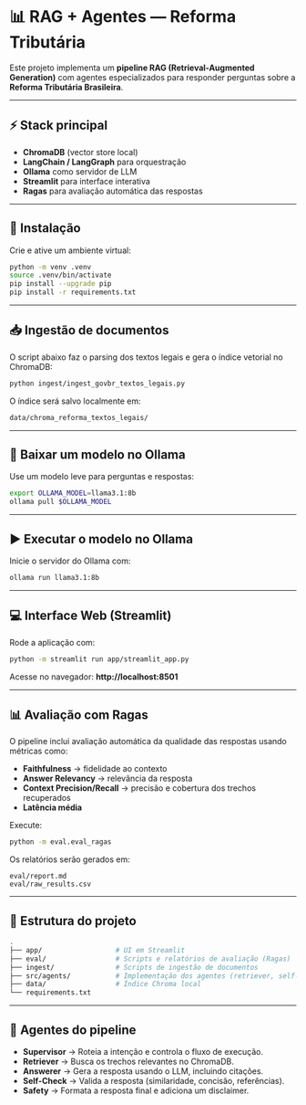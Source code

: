# 📊 RAG + Agentes — Reforma Tributária  

Este projeto implementa um **pipeline RAG (Retrieval-Augmented Generation)** com agentes especializados para responder perguntas sobre a **Reforma Tributária Brasileira**.  

---

## ⚡ Stack principal

- **ChromaDB** (vector store local)  
- **LangChain / LangGraph** para orquestração  
- **Ollama** como servidor de LLM  
- **Streamlit** para interface interativa  
- **Ragas** para avaliação automática das respostas  

---

## 🚀 Instalação

Crie e ative um ambiente virtual:

```bash
python -m venv .venv
source .venv/bin/activate
pip install --upgrade pip
pip install -r requirements.txt
```

---

## 📥 Ingestão de documentos

O script abaixo faz o parsing dos textos legais e gera o índice vetorial no ChromaDB:

```bash
python ingest/ingest_govbr_textos_legais.py
```

O índice será salvo localmente em:

```bash
data/chroma_reforma_textos_legais/
```

---

## 🧠 Baixar um modelo no Ollama

Use um modelo leve para perguntas e respostas:

```bash
export OLLAMA_MODEL=llama3.1:8b
ollama pull $OLLAMA_MODEL
```

---

## ▶️ Executar o modelo no Ollama

Inicie o servidor do Ollama com:

```bash
ollama run llama3.1:8b
```

---

## 💻 Interface Web (Streamlit)

Rode a aplicação com:

```bash
python -m streamlit run app/streamlit_app.py
```

Acesse no navegador: **http://localhost:8501**

---

## 📊 Avaliação com Ragas

O pipeline inclui avaliação automática da qualidade das respostas usando métricas como:

- **Faithfulness** → fidelidade ao contexto  
- **Answer Relevancy** → relevância da resposta  
- **Context Precision/Recall** → precisão e cobertura dos trechos recuperados  
- **Latência média**

Execute:

```bash
python -m eval.eval_ragas
```

Os relatórios serão gerados em:

```
eval/report.md
eval/raw_results.csv
```

---

## 📂 Estrutura do projeto

```bash
.
├── app/                  # UI em Streamlit
├── eval/                 # Scripts e relatórios de avaliação (Ragas)
├── ingest/               # Scripts de ingestão de documentos
├── src/agents/           # Implementação dos agentes (retriever, self-check, safety...)
├── data/                 # Índice Chroma local
└── requirements.txt
```

---

## 🧩 Agentes do pipeline

- **Supervisor** → Roteia a intenção e controla o fluxo de execução.  
- **Retriever** → Busca os trechos relevantes no ChromaDB.  
- **Answerer** → Gera a resposta usando o LLM, incluindo citações.  
- **Self-Check** → Valida a resposta (similaridade, concisão, referências).  
- **Safety** → Formata a resposta final e adiciona um disclaimer.
